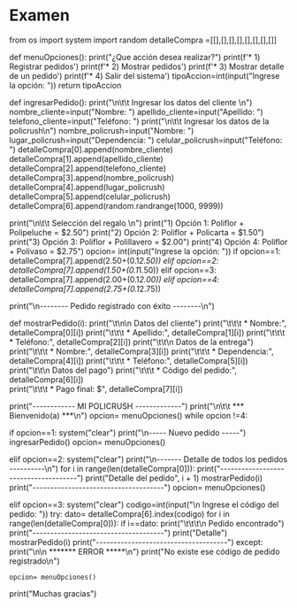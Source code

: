 # Examen
from os import system
import random
detalleCompra =[[],[],[],[],[],[],[],[]]


def menuOpciones():
  print("¿Que acción desea realizar?")
  print(f'*  1) Registrar pedidos')
  print(f'*  2) Mostrar pedidos')
  print(f'*  3) Mostrar detalle de un pedido')
  print(f'*  4) Salir del sistema')
  tipoAccion=int(input("Ingrese la opción: "))
  return tipoAccion


def ingresarPedido():
  print("\n\t\t Ingresar los datos del cliente \n")
  nombre_cliente=input("Nombre: ")
  apellido_cliente=input("Apellido: ")
  telefono_cliente=input("Teléfono: ")
  print("\n\t\t Ingresar los datos de la policrush\n")
  nombre_policrush=input("Nombre: ")
  lugar_policrush=input("Dependencia: ")
  celular_policrush=input("Teléfono: ")
  detalleCompra[0].append(nombre_cliente)
  detalleCompra[1].append(apellido_cliente)
  detalleCompra[2].append(telefono_cliente)
  detalleCompra[3].append(nombre_policrush)
  detalleCompra[4].append(lugar_policrush)
  detalleCompra[5].append(celular_policrush)
  detalleCompra[6].append(random.randrange(1000, 9999))

  print("\n\t\t Selección del regalo \n")
  print("1) Opción 1: Poliflor + Polipeluche = $2.50")
  print("2) Opción 2: Poliflor + Policarta = $1.50")
  print("3) Opción 3: Poliflor + Polillavero = $2.00")
  print("4) Opción 4: Poliflor + Polivaso = $2.75")
  opcion= int(input("Ingrese la opción: "))
  if opcion==1:
    detalleCompra[7].append(2.50+(0.1*2.50))
  elif opcion==2:
    detalleCompra[7].append(1.50+(0.1*1.50))
  elif opcion==3:
    detalleCompra[7].append(2.00+(0.1*2.00))
  elif opcion==4:
    detalleCompra[7].append(2.75+(0.1*2.75))
    
  print("\n-------- Pedido registrado con éxito --------\n") 



def mostrarPedido(i):
    print("\t\n\n Datos del cliente")
    print("\t\t\t * Nombre:", detalleCompra[0][i])
    print("\t\t\t * Apellido:", detalleCompra[1][i])
    print("\t\t\t * Teléfono:", detalleCompra[2][i])
    print("\t\t\n Datos de la entrega")
    print("\t\t\t * Nombre:", detalleCompra[3][i])
    print("\t\t\t * Dependencia:", detalleCompra[4][i])
    print("\t\t\t * Teléfono:", detalleCompra[5][i])
    print("\t\t\n Datos del pago")
    print("\t\t\t * Código del pedido:", detalleCompra[6][i])      
    print("\t\t\t * Pago final: $", detalleCompra[7][i])






print("------------ MI POLICRUSH -------------")
print("\n\t\t *** Bienvenido(a) ***\n")
opcion= menuOpciones()
while opcion !=4:
  
  if opcion==1:
    system("clear")
    print("\n----- Nuevo pedido -----")
    ingresarPedido()
    opcion= menuOpciones()
  
  elif opcion==2:
    system("clear")
    print("\n------- Detalle de todos los pedidos ----------\n")
    for i in range(len(detalleCompra[0])):
      print("-------------------------------------")
      print("Detalle del pedido", i + 1)
      mostrarPedido(i)
      print("-------------------------------------")
    opcion= menuOpciones()  

  elif opcion==3:
    system("clear")
    codigo=int(input("\n Ingrese el código del pedido: "))
    try:
      dato= detalleCompra[6].index(codigo)
      for i in range(len(detalleCompra[0])):
        if i==dato:
          print("\t\t\t\n Pedido encontrado")
          print("-------------------------------------")
          print("Detalle")
          mostrarPedido(i)
          print("-------------------------------------")
    except:
      print("\n\n ******* ERROR *****\n")
      print("No existe ese código de pedido registrado\n")

    opcion= menuOpciones()

print("Muchas gracias")
